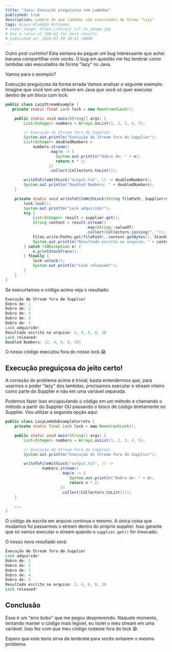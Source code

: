 ```yaml
---
title: "Java: Execução preguiçosa com Lambdas"
published: true
description: Lembre de que lambdas são executados de forma "lazy"
tags: #java #lambda #streams 
# cover_image: https://direct_url_to_image.jpg
# Use a ratio of 100:42 for best results.
# published_at: 2024-07-19 18:51 +0000
---
```


Outro post curtinho! Esta semana eu peguei um bug interessante que achei bacana compartilhar com vocês. O bug em questão me fez lembrar como lambdas são executados de forma "lazy" no Java.

Vamos para o exemplo?

Execução preguiçosa da forma errada
Vamos analisar o seguinte exemplo. Imagine que você tem um stream em Java que você só quer executar dentro de um bloco com lock.

```java
public class LazyStreamExample {
   private static final Lock lock = new ReentrantLock();

    public static void main(String[] args) {
        List<Integer> numbers = Arrays.asList(1, 2, 3, 4, 5);

        // Execução do Stream fora do Supplier
        System.out.println("Execução do Stream fora do Supplier");
        List<Integer> doubledNumbers = 
            numbers.stream()
                   .map(n -> {
                      System.out.println("Dobro de: " + n);
                      return n * 2;
                   })
                   .collect(Collectors.toList());

        writeToFileWithLock("output.txt", () -> doubledNumbers);
        System.out.println("Doubled Numbers: " + doubledNumbers);
    }

    private static void writeToFileWithLock(String filePath, Supplier<List<Integer>> supplier) {
        lock.lock();
        System.out.println("Lock adquirido!");
        try {
            List<Integer> result = supplier.get();
            String content = result.stream()
                                   .map(String::valueOf)
                                   .collect(Collectors.joining(", "));
            Files.write(Paths.get(filePath), content.getBytes(), StandardOpenOption.CREATE, StandardOpenOption.APPEND);
            System.out.println("Resultado escrito no arquivo: " + content);
        } catch (IOException e) {
            e.printStackTrace();
        } finally {
            lock.unlock();
            System.out.println("Lock released!");
        }
    }
}
```

Se execurtamos o código acima veja o resultado: 

```java
Execução do Stream fora do Supplier
Dobro de: 1
Dobro de: 2
Dobro de: 3
Dobro de: 4
Dobro de: 5
Lock adquirido!
Resultado escrito no arquivo: 2, 4, 6, 8, 10
Lock released!
Doubled Numbers: [2, 4, 6, 8, 10]
```

O nosso código executou fora do nosso lock 😱

## Execução preguiçosa do jeito certo!

A correção do problema acima é trivial; basta entendermos que, para usarmos o poder "lazy" dos lambdas, precisamos executar o stream inteiro como parte do Supplier e não em uma variável separada.

Podemos fazer isso encapsulando o código em um método e chamando o método a partir do Supplier OU passando o bloco de código diretamente no Supplier. Vou utilizar a segunda opção aqui:

```java
public class LazyLambdaExampleCorreto {
    private static final Lock lock = new ReentrantLock();

    public static void main(String[] args) {
        List<Integer> numbers = Arrays.asList(1, 2, 3, 4, 5);

        // Execução do Stream fora do Supplier
        System.out.println("Execução do Stream fora do Supplier");

        writeToFileWithLock("output.txt", () ->
                numbers.stream()
                        .map(n -> {
                            System.out.println("Dobro de: " + n);
                            return n * 2;
                        })
                        .collect(Collectors.toList()));
    }

    ...
}
```

O código de escrita em arquivo continua o mesmo. A única coisa que mudamos foi passarmos o stream dentro do próprio supplier. Isso garante que só vamos executar o stream quando o `supplier.get()` for invocado.

O nosso novo resultado será:

```java
Execução do Stream fora do Supplier
Lock adquirido!
Dobro de: 1
Dobro de: 2
Dobro de: 3
Dobro de: 4
Dobro de: 5
Resultado escrito no arquivo: 2, 4, 6, 8, 10
Lock released!
```

## Conclusão

Esse é um "erro bobo" que me pegou desprevenido. Naquele momento, tentando manter o código mais legível, eu isolei o meu stream em uma variável. Isso fez com que meu código rodasse fora do lock 😅.

Espero que este texto sirva de lembrete para vocês evitarem o mesmo problema.